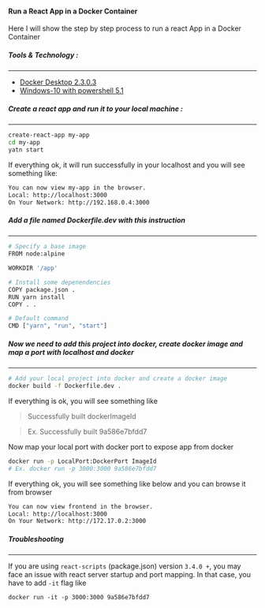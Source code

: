 #### Run a React App in a Docker Container

Here I will show the step by step process to run a react App in a Docker Container

##### Tools & Technology :

---

- [Docker Desktop 2.3.0.3](https://www.docker.com/products/docker-desktop)
- [Windows-10 with powershell 5.1](https://docs.microsoft.com/en-us/powershell/)

##### Create a react app and run it to your local machine :

---

```bash
create-react-app my-app
cd my-app
yatn start
```

If everything ok, it will run successfully in your localhost and you will see something like:

```bash
You can now view my-app in the browser.
Local: http://localhost:3000
On Your Network: http://192.168.0.4:3000
```

##### Add a file named Dockerfile.dev with this instruction

---

```bash
# Specify a base image
FROM node:alpine

WORKDIR '/app'

# Install some depenendencies
COPY package.json .
RUN yarn install
COPY . .

# Default command
CMD ["yarn", "run", "start"]
```

##### Now we need to add this project into docker, create docker image and map a port with localhost and docker

---

```bash
# Add your local project into docker and create a docker image
docker build -f Dockerfile.dev .
```

If everything is ok, you will see something like

> Successfully built dockerImageId

> Ex. Successfully built 9a586e7bfdd7

Now map your local port with docker port to expose app from docker

```bash
docker run -p LocalPort:DockerPort ImageId
# Ex. docker run -p 3000:3000 9a586e7bfdd7
```

If everything ok, you will see something like below and you can browse it from browser

```bash
You can now view frontend in the browser.
Local: http://localhost:3000
On Your Network: http://172.17.0.2:3000
```

##### Troubleshooting

---

If you are using `react-scripts` (package.json) version `3.4.0 +`, you may face an issue with react server startup and port mapping. In that case, you have to add `-it` flag like

`docker run -it -p 3000:3000 9a586e7bfdd7`
